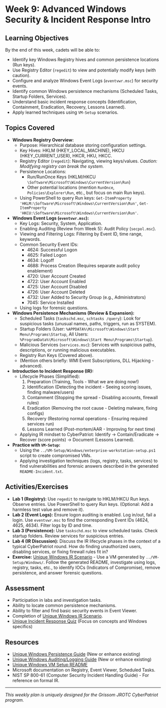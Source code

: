 # Week 9: Advanced Windows Security & Incident Response Intro

## Learning Objectives

By the end of this week, cadets will be able to:
-   Identify key Windows Registry hives and common persistence locations (Run keys).
-   Use Registry Editor (`regedit`) to view and potentially modify keys (with caution).
-   Configure and analyze Windows Event Logs (`eventvwr.msc`) for security events.
-   Identify common Windows persistence mechanisms (Scheduled Tasks, Startup Folders, Services).
-   Understand basic incident response concepts (Identification, Containment, Eradication, Recovery, Lessons Learned).
-   Apply learned techniques using `VM-Setup` scenarios.

## Topics Covered

-   **Windows Registry Overview:**
    -   Purpose: Hierarchical database storing configuration settings.
    -   Key Hives: HKLM (HKEY_LOCAL_MACHINE), HKCU (HKEY_CURRENT_USER), HKCR, HKU, HKCC.
    -   Registry Editor (`regedit`): Navigating, viewing keys/values. *Caution: Modifying registry can break the system.*
    -   Persistence Locations:
        -   Run/RunOnce Keys (HKLM/HKCU `\Software\Microsoft\Windows\CurrentVersion\Run`)
        -   Other potential locations (mention `RunOnce`, `Policies\Explorer\Run`, etc., but focus on main Run keys).
    -   Using PowerShell to query Run keys: `Get-ItemProperty 'HKLM:\Software\Microsoft\Windows\CurrentVersion\Run'`, `Get-ItemProperty 'HKCU:\Software\Microsoft\Windows\CurrentVersion\Run'`.
-   **Windows Event Logs (`eventvwr.msc`):**
    -   Key Logs: Security, System, Application.
    -   Enabling Auditing (Review from Week 5): Audit Policy (`secpol.msc`).
    -   Viewing and Filtering Logs: Filtering by Event ID, time range, keywords.
    -   Common Security Event IDs:
        -   4624: Successful Logon
        -   4625: Failed Logon
        -   4634: Logoff
        -   4688: Process Creation (Requires separate audit policy enablement)
        -   4720: User Account Created
        -   4722: User Account Enabled
        -   4725: User Account Disabled
        -   4726: User Account Deleted
        -   4732: User Added to Security Group (e.g., Administrators)
        -   7045: Service Installed
    -   Using logs for forensic questions.
-   **Windows Persistence Mechanisms (Review & Expansion):**
    -   Scheduled Tasks (`taskschd.msc`, `schtasks /query`): Look for suspicious tasks (unusual names, paths, triggers, run as SYSTEM).
    -   Startup Folders (User: `%APPDATA%\Microsoft\Windows\Start Menu\Programs\Startup`, All Users: `%ProgramData%\Microsoft\Windows\Start Menu\Programs\Startup`).
    -   Malicious Services (`services.msc`): Services with suspicious paths, descriptions, or running malicious executables.
    -   Registry Run Keys (Covered above).
    -   (Mention others briefly: WMI Event Subscriptions, DLL Hijacking - advanced).
-   **Introduction to Incident Response (IR):**
    -   Lifecycle Phases (Simplified):
        1.  Preparation (Training, Tools - What we are doing now!)
        2.  Identification (Detecting the incident - Seeing scoring issues, finding malware/users)
        3.  Containment (Stopping the spread - Disabling accounts, firewall rules)
        4.  Eradication (Removing the root cause - Deleting malware, fixing configs)
        5.  Recovery (Restoring normal operations - Ensuring required services run)
        6.  Lessons Learned (Post-mortem/AAR - Improving for next time)
    -   Applying IR mindset to CyberPatriot: Identify -> Contain/Eradicate -> Recover (score points) -> Document (Lessons Learned).
-   **Practice with `VM-Setup`:**
    -   Using the `../VM-Setup/Windows/enterprise-workstation-setup.ps1` script to create compromised VMs.
    -   Applying investigation techniques (logs, registry, tasks, services) to find vulnerabilities and forensic answers described in the generated `README-Incident.txt`.

## Activities/Exercises

-   **Lab 1 (Registry):** Use `regedit` to navigate to HKLM/HKCU Run keys. Observe entries. Use PowerShell to query Run keys. (Optional: Add a harmless test value and remove it).
-   **Lab 2 (Event Logs):** Ensure logon auditing is enabled. Log in/out, fail a login. Use `eventvwr.msc` to find the corresponding Event IDs (4624, 4625, 4634). Filter logs by ID and time.
-   **Lab 3 (Persistence):** Use `taskschd.msc` to view scheduled tasks. Check startup folders. Review services for suspicious entries.
-   **Lab 4 (IR Discussion):** Discuss the IR lifecycle phases in the context of a typical CyberPatriot round. How do finding unauthorized users, disabling services, or fixing firewall rules fit in?
-   **Exercise:** [Unique Windows IR Scenario](../Exercises/Windows/Incident_Response/README.md) - Use a VM generated by `../VM-Setup/Windows/`. Follow the generated README, investigate using logs, registry, tasks, etc., to identify IOCs (Indicators of Compromise), remove persistence, and answer forensic questions.

## Assessment

-   Participation in labs and investigation tasks.
-   Ability to locate common persistence mechanisms.
-   Ability to filter and find basic security events in Event Viewer.
-   Completion of [Unique Windows IR Scenario](../Exercises/Windows/Incident_Response/README.md).
-   [Unique Incident Response Quiz](../Quizzes/Quiz-Files/Incident_Response_Quiz.md) (Focus on concepts and Windows specifics)

## Resources

-   [Unique Windows Persistence Guide](../Windows/Guides/Persistence/README.md) (New or enhance existing)
-   [Unique Windows Auditing/Logging Guide](../Windows/Guides/Auditing/README.md) (New or enhance existing)
-   [Unique Windows VM Setup README](../Windows/VM-Setup/README.md)
-   Microsoft documentation on Registry, Event Viewer, Scheduled Tasks.
-   NIST SP 800-61 (Computer Security Incident Handling Guide) - For reference on formal IR.

---
*This weekly plan is uniquely designed for the Grissom JROTC CyberPatriot program.*
